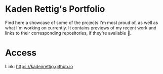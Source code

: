 # Kaden Rettig's Portfolio

Find here a showcase of some of the projects I'm most proud of, as well as what I'm working on currently. It contains previews of my recent work and links to their corresponding repositories, if they're available :eyes:. 

# Access

Link: https://kadenrettig.github.io
